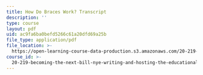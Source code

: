 ```yaml
---
title: How Do Braces Work? Transcript
description: ''
type: course
layout: pdf
uid: ac9fa6ba0befd5266c61a20dfd69a25b
file_type: application/pdf
file_location: >-
  https://open-learning-course-data-production.s3.amazonaws.com/20-219-becoming-the-next-bill-nye-writing-and-hosting-the-educational-show-january-iap-2015/ac9fa6ba0befd5266c61a20dfd69a25b_how_do_braces_work.pdf
course_id: >-
  20-219-becoming-the-next-bill-nye-writing-and-hosting-the-educational-show-january-iap-2015
---
```

